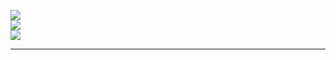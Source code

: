

![](https://github-readme-stats.vercel.app/api?username=yoscha1&theme=tokyonight&hide_border=true&include_all_commits=true&count_private=true)<br/>
![](https://github-readme-streak-stats.herokuapp.com/?user=yoscha1&theme=tokyonight&hide_border=true)<br/>
![](https://github-readme-stats.vercel.app/api/top-langs/?username=yoscha1&theme=tokyonight&hide_border=true&include_all_commits=true&count_private=true&layout=compact)



---


<!-- Proudly created with GPRM ( https://gprm.itsvg.in ) -->
